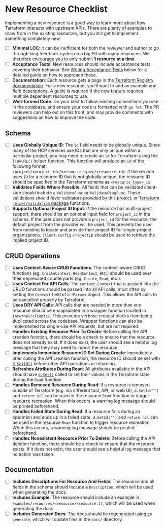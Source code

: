 # New Resource Checklist

Implementing a new resource is a good way to learn more about how Terraform interacts with upstream APIs. There are plenty of examples to draw from in the existing resources, but you still get to implement something completely new.

- [ ] __Minimal LOC__: It can be inefficient for both the reviewer and author to go through long feedback cycles on a big PR with many resources. We therefore encourage you to only submit **1 resource at a time**.
- [ ] __Acceptance Tests__: New resources should include acceptance tests covering their behavior. See [Writing Acceptance Tests](writing-tests.md) below for a detailed guide on how to approach these.
- [ ] __Documentation__: Each resource gets a page in the [Terraform Registry documentation](https://registry.terraform.io/providers/hashicorp/hcp/latest/docs). For a new resource, you'll want to add an example and field descriptions. A guide is required if the new feature requires multiple dependent resources to use.
- [ ] __Well-formed Code__: Do your best to follow existing conventions you see in the codebase, and ensure your code is formatted with `go fmt`. The PR reviewers can help out on this front, and may provide comments with suggestions on how to improve the code.

## Schema

- [ ] __Uses Globally Unique ID__: The `id` field needs to be globally unique. Since many of the HCP services use IDs that are only unique within a particular project, you may need to create an `id` for Terraform using the `linkURL()` helper function. This function will produce an `id` of the following format: `/project/<project_id>/<resource_type>/<resource_id>`. If the service uses `ID` for a resource ID that is not globally unique, the resource ID should be specified in the Terraform schema as `<resource_type>_id`.
- [ ] __Validates Fields Where Possible__: All fields that can be validated client-side should include a `ValidateFunc` or `ValidateDiagFunc`.
These validations should favor validators provided by this project, or [Terraform `helper/validation` package](https://godoc.org/github.com/hashicorp/terraform/helper/validation) functions.
- [ ] __Supports Optional Project ID Input__: If the resource has multi-project support, there should be an optional input field for `project_id` in the schema. If the user does not provide a `project_id` for the resource, the default project from the provider will be used. This prevents the user from needing to locate and provide their project ID for single-project organizations. `client.Config.ProjectID` should be used to retrieve the implied project ID.

## CRUD Operations

- [ ] __Uses Context-Aware CRUD Functions__: The context-aware CRUD functions (eg. `CreateContext`, `ReadContext`, etc.) should be used over their deprecated counterparts (eg. `Create`, `Read`, etc.).
- [ ] __Uses Context For API Calls__: The `context.Context` that is passed into the CRUD functions should be passed into all API calls, most often by setting the `Context` field of a `*Params` object. This allows the API calls to be cancelled properly by Terraform.
- [ ] __Uses DRY API Calls__: API calls that are needed in more than one resource should be encapsulated in a wrapper function located in `internal/clients/`. This prevents verbose request blocks from being duplicated across the codebase. Wrapper functions can also be implemented for single-use API requests, but are not required.
- [ ] __Handles Existing Resource Prior To Create__: Before calling the API creation function, there should be a check to ensure that the resource does not already exist. If it does exist, the user should see a helpful log message that they may need to import the resource.
- [ ] __Implements Immediate Resource ID Set During Create__: Immediately after calling the API creation function, the resource ID should be set with [`d.SetId()`](https://godoc.org/github.com/hashicorp/terraform/helper/schema#ResourceData.SetId) before other API operations or returning.
- [ ] __Refreshes Attributes During Read__: All attributes available in the API should have [`d.Set()`](https://godoc.org/github.com/hashicorp/terraform/helper/schema#ResourceData.Set) called to set their values in the Terraform state during the `Read` function.
- [ ] __Handles Removed Resource During Read__: If a resource is removed outside of Terraform (e.g. via different tool, API, or web UI), `d.SetId("")` and `return nil` can be used in the resource `Read` function to trigger resource recreation. When this occurs, a warning log message should be printed beforehand.
- [ ] __Handles Failed State During Read__: If a resource fails during an operation and ends up in a failed state, `d.SetId("")` and `return nil` can be used in the resource `Read` function to trigger resource recreation. When this occurs, a warning log message should be printed beforehand.
- [ ] __Handles Nonexistent Resource Prior To Delete__: Before calling the API deletion function, there should be a check to ensure that the resource exists. If it does not exist, the user should see a helpful log message that no action was taken.

## Documentation

- [ ] __Includes Descriptions For Resource And Fields__: The resource and all fields in the schema should include a `Description`, which will be used when generating the docs.
- [ ] __Includes Example__: The resource should include an example in `examples/resources/<resource>/resource.tf`, which will be used when generating the docs.
- [ ] __Includes Generated Docs__: The docs should be regenerated using `go generate`, which will update files in the `docs/` directory.

